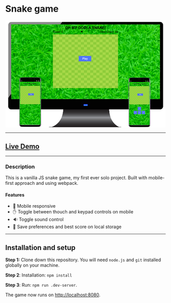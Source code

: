 # Snake game

![showcase image](/public/img/snake-showcase.png)

---

## [Live Demo](https://kadtamir-snake.netlify.app/)

---

### Description

This is a vanilla JS snake game, my first ever solo project. Built with mobile-first approach and using webpack.

#### Features

- :iphone: Mobile responsive
- :hand: Toggle between thouch and keypad controls on mobile
- :sound: Toggle sound control
- :floppy_disk: Save preferences and best score on local storage

---

## Installation and setup

**Step 1:** Clone down this repository. You will need `node.js` and `git` installed globally on your machine.

**Step 2**: Installation: `npm install`

**Step 3**: Run: `npm run .dev-server`.

The game now runs on [http://localhost:8080](http://localhost:8080).
